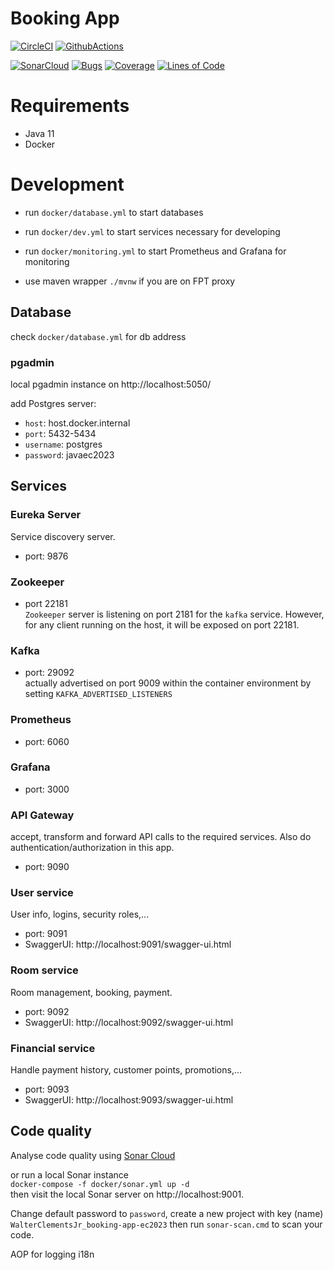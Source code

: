 # Booking App

[![CircleCI](https://circleci.com/gh/WalterClementsJr/booking-app-ec2023.svg?style=svg)](https://circleci.com/gh/WalterClementsJr/booking-app-ec2023)
[![GithubActions](https://github.com/walterclementsjr/booking-app-ec2023/actions/workflows/maven.yml/badge.svg)](https://github.com/walterclementsjr/booking-app-ec2023)

[![SonarCloud](https://sonarcloud.io/images/project_badges/sonarcloud-black.svg)](https://sonarcloud.io/dashboard?id=WalterClementsJr_booking-app-ec2023)
[![Bugs](https://sonarcloud.io/api/project_badges/measure?project=WalterClementsJr_booking-app-ec2023&metric=bugs)](https://sonarcloud.io/dashboard?id=WalterClementsJr_booking-app-ec2023)
[![Coverage](https://sonarcloud.io/api/project_badges/measure?project=WalterClementsJr_booking-app-ec2023&metric=coverage)](https://sonarcloud.io/dashboard?id=WalterClementsJr_booking-app-ec2023)
[![Lines of Code](https://sonarcloud.io/api/project_badges/measure?project=WalterClementsJr_booking-app-ec2023&metric=ncloc)](https://sonarcloud.io/dashboard?id=WalterClementsJr_booking-app-ec2023)

# Requirements
- Java 11
- Docker

# Development
- run `docker/database.yml` to start databases
- run `docker/dev.yml` to start services necessary for developing
- run `docker/monitoring.yml` to start Prometheus and Grafana for monitoring

- use maven wrapper `./mvnw` if you are on FPT proxy

## Database
check `docker/database.yml` for db address

### pgadmin
local pgadmin instance on http://localhost:5050/

add Postgres server:
- `host`: host.docker.internal
- `port`: 5432-5434
- `username`: postgres
- `password`: javaec2023

## Services
### Eureka Server
Service discovery server.
- port: 9876

### Zookeeper
- port 22181  
`Zookeeper` server is listening on port 2181 for the `kafka` service.
However, for any client running on the host, it will be exposed on port 22181.

### Kafka
- port: 29092  
  actually advertised on port 9009 within the container environment by setting `KAFKA_ADVERTISED_LISTENERS`

### Prometheus
- port: 6060

### Grafana
- port: 3000

### API Gateway
accept, transform and forward API calls to the required services.
Also do authentication/authorization in this app.

- port: 9090

### User service
User info, logins, security roles,...
- port: 9091
- SwaggerUI: http://localhost:9091/swagger-ui.html

### Room service
Room management, booking, payment.
- port: 9092
- SwaggerUI: http://localhost:9092/swagger-ui.html

### Financial service
Handle payment history, customer points, promotions,...
- port: 9093
- SwaggerUI: http://localhost:9093/swagger-ui.html

## Code quality
Analyse code quality using [Sonar Cloud](https://sonarcloud.io/project/overview?id=WalterClementsJr_booking-app-ec2023)

or run a local Sonar instance  
`docker-compose -f docker/sonar.yml up -d`  
then visit the local Sonar server on http://localhost:9001.

Change default password to `password`, create a new project with key (name) `WalterClementsJr_booking-app-ec2023`
then run `sonar-scan.cmd` to scan your code.

AOP for logging
i18n

